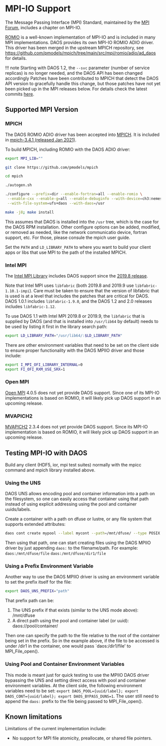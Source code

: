 # MPI-IO Support

The Message Passing Interface (MPI) Standard,
maintained by the [MPI Forum](https://www.mpi-forum.org/docs/),
includes a chapter on MPI-IO.

[ROMIO](https://www.mcs.anl.gov/projects/romio/) is a well-known
implementation of MPI-IO and is included in many MPI implementations.
DAOS provides its own MPI-IO ROMIO ADIO driver.
This driver has been merged in the upstream MPICH repository, see
https://github.com/pmodels/mpich/tree/main/src/mpi/romio/adio/ad_daos
for details.

!!! note
    Starting with DAOS 1.2, the `--svc` parameter (number of service replicas)
    is no longer needed, and the DAOS API has been changed accordingly
    Patches have been contributed to MPICH that detect the DAOS API version
    to gracefully handle this change, but those patches have not yet been
    picked up in the MPI releases below. For details check the latest commits
    [here](https://github.com/pmodels/mpich/commits/main?author=mchaarawi).


## Supported MPI Version

### MPICH

The DAOS ROMIO ADIO driver has been accepted into [MPICH](https://www.mpich.org/).
It is included in [mpich-3.4.1 (released Jan 2021)](https://www.mpich.org/downloads/).

To build MPICH, including ROMIO with the DAOS ADIO driver:

```bash
export MPI_LIB=""

git clone https://github.com/pmodels/mpich

cd mpich

./autogen.sh

./configure --prefix=dir --enable-fortran=all --enable-romio \
 --enable-cxx --enable-g=all --enable-debuginfo --with-device=ch3:nemesis \
 --with-file-system=ufs+daos --with-daos=/usr

make -j8; make install
```

This assumes that DAOS is installed into the `/usr` tree, which is the case for
the DAOS RPM installation. Other configure options can be added, modified, or
removed as needed, like the network communicatio device, fortran support,
etc. For those, please consule the mpich user guide.

Set the `PATH` and `LD_LIBRARY_PATH` to where you want to build your client
apps or libs that use MPI to the path of the installed MPICH.

### Intel MPI

The [Intel MPI Library](https://software.intel.com/content/www/us/en/develop/tools/mpi-library.html)
includes DAOS support since the
[2019.8 release](https://software.intel.com/content/www/us/en/develop/articles/intel-mpi-library-release-notes-linux.html).

Note that Intel MPI uses `libfabric` (both 2019.8 and 2019.9 use
`libfabric-1.10.1-impi`).
Care must be taken to ensure that the version of libfabric that is used
is at a level that includes the patches that are critical for DAOS.
DAOS 1.0.1 includes `libfabric-1.9.0`, and the DAOS 1.2 and 2.0 releases
includes `libfabric-1.12`.

To use DAOS 1.1 with Intel MPI 2019.8 or 2019.9, the `libfabric` that
is supplied by DAOS (and that is installed into `/usr/lib64` by default)
needs to be used by listing it first in the library search path:

```bash
export LD_LIBRARY_PATH="/usr/lib64/:$LD_LIBRARY_PATH"
```

There are other environment variables that need to be set on the client side to
ensure proper functionality with the DAOS MPIIO driver and those include:
```bash
export I_MPI_OFI_LIBRARY_INTERNAL=0
export FI_OFI_RXM_USE_SRX=1
```

### Open MPI

[Open MPI](https://www.open-mpi.org/) 4.0.5 does not yet provide DAOS support.
Since one of its MPI-IO implementations is based on ROMIO,
it will likely pick up DAOS support in an upcoming release.

### MVAPICH2

[MVAPICH2](https://mvapich.cse.ohio-state.edu/) 2.3.4 does not yet provide DAOS support.
Since its MPI-IO implementation is based on ROMIO,
it will likely pick up DAOS support in an upcoming release.


## Testing MPI-IO with DAOS

Build any client (HDF5, ior, mpi test suites) normally with the mpicc command
and mpich library installed above.

### Using the UNS

DAOS UNS allows encoding pool and container information into a path on the filesystem, so one can
easily access that container using that path instead of using explicit addressing using the pool and
container uuids/labels.

Create a container with a path on dfuse or lustre, or any file system that supports extended
attributes:
```bash
daos cont create mypool --label mycont --path=/mnt/dfuse/ --type POSIX
```

Then using that path, one can start creating files using the DAOS MPIIO driver by just appending
`daos:` to the filename/path. For example:
`daos:/mnt/dfuse/file`
`daos:/mnt/dfuse/dir1/file`

### Using a Prefix Environment Variable

Another way to use the DAOS MPIIO driver is using an environment variable to set the prefix itself
for the file:
```bash
export DAOS_UNS_PREFIX="path"
```
That prefix path can be:
1. The UNS prefix if that exists (similar to the UNS mode above): /mnt/dfuse
2. A direct path using the pool and container label (or uuid): daos://pool/container/

Then one can specify the path to the file relative to the root of the container being set in the
prefix. So in the example above, if the file to be accessed is under /dir1 in the container, one
would pass `daos:/dir1/file' to MPI_File_open().

### Using Pool and Container Environment Variables

This mode is meant just for quick testing to use the MPIIO DAOS driver bypassing the UNS and setting
direct access with pool and container environment variables. At the client side, the following
environment variables need to be set:
`export DAOS_POOL={uuid/label}; export DAOS_CONT={uuid/label}; export DAOS_BYPASS_DUNS=1`.
The user still need to append the `daos:` prefix to the file being passed to MPI_File_open().

## Known limitations

Limitations of the current implementation include:

-   No support for MPI file atomicity, preallocate, or shared file pointers.
